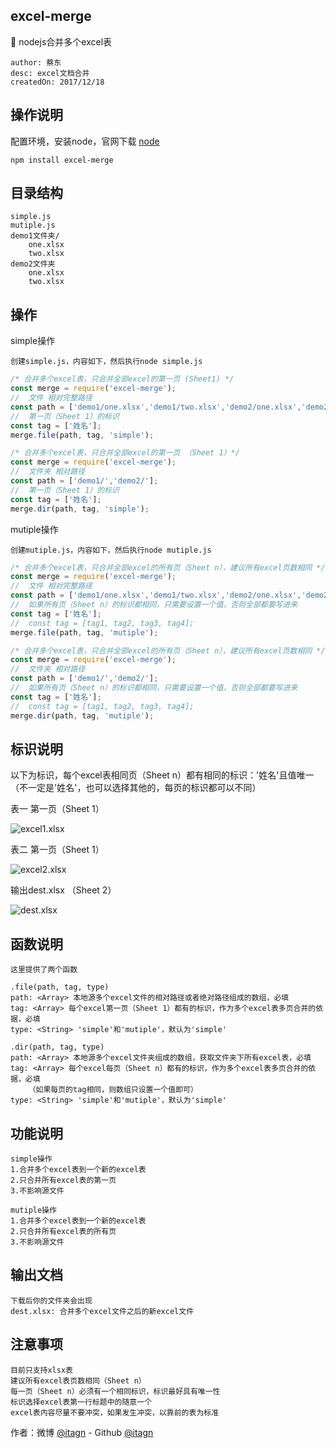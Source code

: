 ## excel-merge
:rocket: nodejs合并多个excel表

    author: 蔡东
    desc: excel文档合并
    createdOn: 2017/12/18

## 操作说明 
配置环境，安装node，官网下载 [node](https://nodejs.org/en/)
    
	npm install excel-merge

## 目录结构

    simple.js
    mutiple.js
    demo1文件夹/
        one.xlsx
        two.xlsx
    demo2文件夹
        one.xlsx
        two.xlsx

## 操作

simple操作

    创建simple.js，内容如下，然后执行node simple.js

```javascript
/* 合并多个excel表，只合并全部excel的第一页 (Sheet1) */
const merge = require('excel-merge');
//  文件 相对完整路径
const path = ['demo1/one.xlsx','demo1/two.xlsx','demo2/one.xlsx','demo2/two.xlsx'];
//  第一页（Sheet 1）的标识
const tag = ['姓名'];
merge.file(path, tag, 'simple');
```

```javascript
/* 合并多个excel表，只合并全部excel的第一页 （Sheet 1）*/
const merge = require('excel-merge');
//  文件夹 相对路径
const path = ['demo1/','demo2/'];
//  第一页（Sheet 1）的标识
const tag = ['姓名'];
merge.dir(path, tag, 'simple');
```

mutiple操作

    创建mutiple.js，内容如下，然后执行node mutiple.js

```javascript
/* 合并多个excel表，只合并全部excel的所有页（Sheet n），建议所有excel页数相同 */
const merge = require('excel-merge');
//  文件 相对完整路径
const path = ['demo1/one.xlsx','demo1/two.xlsx','demo2/one.xlsx','demo2/two.xlsx'];
//  如果所有页（Sheet n）的标识都相同，只需要设置一个值，否则全部都要写进来
const tag = ['姓名'];
//  const tag = [tag1, tag2, tag3, tag4];
merge.file(path, tag, 'mutiple');
```

```javascript
/* 合并多个excel表，只合并全部excel的所有页（Sheet n），建议所有excel页数相同 */
const merge = require('excel-merge');
//  文件夹 相对路径
const path = ['demo1/','demo2/'];
//  如果所有页（Sheet n）的标识都相同，只需要设置一个值，否则全部都要写进来
const tag = ['姓名'];
//  const tag = [tag1, tag2, tag3, tag4];
merge.dir(path, tag, 'mutiple');
```

## 标识说明

以下为标识，每个excel表相同页（Sheet n）都有相同的标识：'姓名'且值唯一
（不一定是'姓名'，也可以选择其他的，每页的标识都可以不同）

表一 第一页（Sheet 1）

![excel1.xlsx](https://github.com/itagn/excel-merge/raw/master/img/excel1.png)

表二 第一页（Sheet 1）

![excel2.xlsx](https://github.com/itagn/excel-merge/raw/master/img/excel2.png)

输出dest.xlsx （Sheet 2）

![dest.xlsx](https://github.com/itagn/excel-merge/raw/master/img/dest.png)

## 函数说明

    这里提供了两个函数

    .file(path, tag, type)
    path: <Array> 本地源多个excel文件的相对路径或者绝对路径组成的数组，必填
    tag: <Array> 每个excel第一页（Sheet 1）都有的标识，作为多个excel表多页合并的依据，必填
    type: <String> 'simple'和'mutiple'，默认为'simple'

    .dir(path, tag, type)
    path: <Array> 本地源多个excel文件夹组成的数组，获取文件夹下所有excel表，必填
    tag: <Array> 每个excel每页（Sheet n）都有的标识，作为多个excel表多页合并的依据，必填
        （如果每页的tag相同，则数组只设置一个值即可）
    type: <String> 'simple'和'mutiple'，默认为'simple'

## 功能说明

    simple操作
    1.合并多个excel表到一个新的excel表
    2.只合并所有excel表的第一页
    3.不影响源文件

    mutiple操作
    1.合并多个excel表到一个新的excel表
    2.只合并所有excel表的所有页
    3.不影响源文件

## 输出文档

    下载后你的文件夹会出现
    dest.xlsx: 合并多个excel文件之后的新excel文件

## 注意事项

    目前只支持xlsx表
    建议所有excel表页数相同（Sheet n）
    每一页（Sheet n）必须有一个相同标识，标识最好具有唯一性
    标识选择excel表第一行标题中的随意一个
    excel表内容尽量不要冲突，如果发生冲突，以靠前的表为标准

作者：微博 [@itagn][1] - Github [@itagn][2] 

[1]: https://weibo.com/p/1005053782707172
[2]: https://github.com/itagn